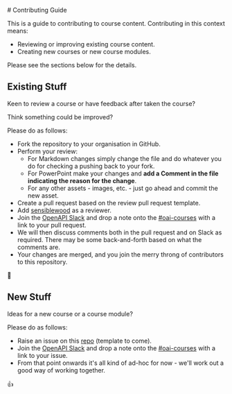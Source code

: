 # Contributing Guide

This is a guide to contributing to course content. Contributing in this context means:

- Reviewing or improving existing course content.
- Creating new courses or new course modules.

Please see the sections below for the details.

## Existing Stuff

Keen to review a course or have feedback after taken the course?

Think something could be improved?

Please do as follows:

- Fork the repository to your organisation in GitHub.
- Perform your review:
  - For Markdown changes simply change the file and do whatever you do for checking a pushing back to your fork.
  - For PowerPoint make your changes and **add a Comment in the file indicating the reason for the change**.
  - For any other assets - images, etc. - just go ahead and commit the new asset.
- Create a pull request based on the review pull request template.
- Add [sensiblewood](https://github.com/SensibleWood) as a reviewer.
- Join the [OpenAPI Slack](https://open-api.slack.com) and drop a note onto the [#oai-courses](https://open-api.slack.com/archives/C06E9B1S879) with a link to your pull request.
- We will then discuss comments both in the pull request and on Slack as required. There may be some back-and-forth based on what the comments are.
- Your changes are merged, and you join the merry throng of contributors to this repository.

:carousel_horse:

## New Stuff

Ideas for a new course or a course module?

Please do as follows:

- Raise an issue on this [repo](https://github.com/OAI/OAI-Courses/issues) (template to come).
- Join the [OpenAPI Slack](https://open-api.slack.com) and drop a note onto the [#oai-courses](https://open-api.slack.com/archives/C06E9B1S879) with a link to your issue.
- From that point onwards it's all kind of ad-hoc for now - we'll work out a good way of working together.

:thumbsup:
